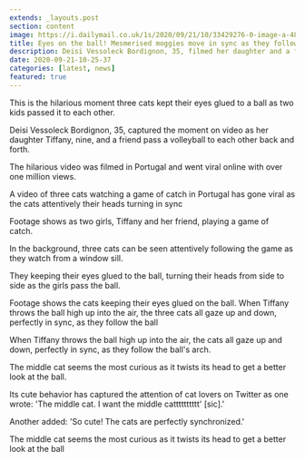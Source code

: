 ```yaml
---
extends: _layouts.post
section: content
image: https://i.dailymail.co.uk/1s/2020/09/21/10/33429276-0-image-a-48_1600680008670.jpg 
title: Eyes on the ball! Mesmerised moggies move in sync as they follow childrens game in adorable footage 
description: Deisi Vessoleck Bordignon, 35, filmed her daughter and a friend playing a game of catch. In a window, three cats watch the game attentively their heads turning in sync to follow the ball. 
date: 2020-09-21-10-25-37 
categories: [latest, news] 
featured: true 
--- 
```

This is the hilarious moment three cats kept their eyes glued to a ball as two kids passed it to each other. 

Deisi Vessoleck Bordignon, 35, captured the moment on video as her daughter Tiffany, nine, and a friend pass a volleyball to each other back and forth.

The hilarious video was filmed in Portugal and went viral online with over one million views. 

A video of three cats watching a game of catch in Portugal has gone viral as the cats attentively their heads turning in sync

Footage shows as two girls, Tiffany and her friend, playing a game of catch. 

In the background, three cats can be seen attentively following the game as they watch from a window sill.

They keeping their eyes glued to the ball, turning their heads from side to side as the girls pass the ball.

Footage shows the cats keeping their eyes glued on the ball. When Tiffany throws the ball high up into the air, the three cats all gaze up and down, perfectly in sync, as they follow the ball

When Tiffany throws the ball high up into the air, the cats all gaze up and down, perfectly in sync, as they follow the ball's arch.  

The middle cat seems the most curious as it twists its head to get a better look at the ball. 

Its cute behavior has captured the attention of cat lovers on Twitter as one wrote: 'The middle cat. I want the middle catttttttttt' [sic].'

Another added: 'So cute! The cats are perfectly synchronized.'

The middle cat seems the most curious as it twists its head to get a better look at the ball

